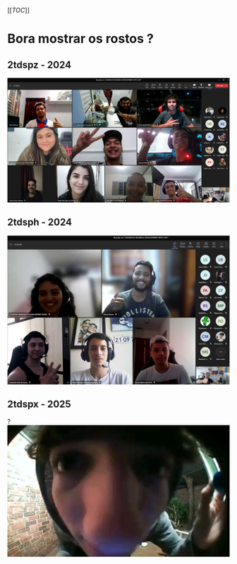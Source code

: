 [[_TOC_]]

# Bora mostrar os rostos ?

## 2tdspz - 2024
![alunos01.jpg](/.attachments/alunos01-ebbb698f-120f-4192-b848-331d34f08a5d.jpg)

## 2tdsph - 2024
![alunos02.jpg](/.attachments/alunos02-c1ec6a06-e2be-4707-873c-a477d725514d.jpg)

## 2tdspx - 2025
?
![image.png](/.attachments/image-78bc12e0-2e8f-45ab-a92b-8164066b2ad7.png)